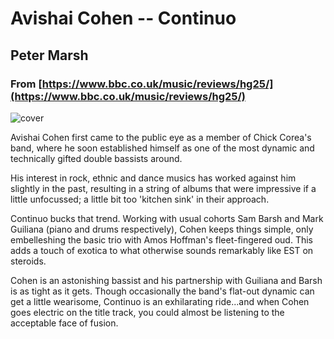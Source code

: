 # Avishai Cohen -- Continuo
## Peter Marsh
### From [https://www.bbc.co.uk/music/reviews/hg25/](https://www.bbc.co.uk/music/reviews/hg25/)

![cover](https://www.bbc.co.uk/staticarchive/d6cf5707098a7d8907772439dea16ac0da73a8ed.jpg)

Avishai Cohen first came to the public eye as a member of Chick Corea's band, where he soon established himself as one of the most dynamic and technically gifted double bassists around.

His interest in rock, ethnic and dance musics has worked against him slightly in the past, resulting in a string of albums that were impressive if a little unfocussed; a little bit too 'kitchen sink' in their approach.

Continuo bucks that trend. Working with usual cohorts Sam Barsh and Mark Guiliana (piano and drums respectively), Cohen keeps things simple, only embelleshing the basic trio with Amos Hoffman's fleet-fingered oud. This adds a touch of exotica to what otherwise sounds remarkably like EST on steroids.

Cohen is an astonishing bassist and his partnership with Guiliana and Barsh is as tight as it gets. Though occasionally the band's flat-out dynamic can get a little wearisome, Continuo is an exhilarating ride...and when Cohen goes electric on the title track, you could almost be listening to the acceptable face of fusion.
